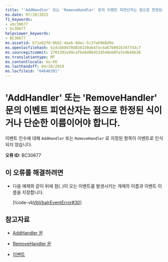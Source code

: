 ```yaml
---
title: "'AddHandler' 또는 'RemoveHandler' 문의 이벤트 피연산자는 점으로 한정된 식이거나 단순한 이름이어야 합니다."
ms.date: 07/20/2015
f1_keywords:
- vbc30677
- bc30677
helpviewer_keywords:
- BC30677
ms.assetid: b71eb2f0-0bb2-4aeb-94ec-5c37ab960d9e
ms.openlocfilehash: b1dcb68478d038150a647ac4a67b0916787743c7
ms.sourcegitcommit: 2701302a99cafbe0d86d53d540eb0fa7e9b46b36
ms.translationtype: MT
ms.contentlocale: ko-KR
ms.lasthandoff: 04/28/2019
ms.locfileid: "64646391"
---
```

# <a name="addhandler-or-removehandler-statement-event-operand-must-be-a-dot-qualified-expression-or-a-simple-name"></a>'AddHandler' 또는 'RemoveHandler' 문의 이벤트 피연산자는 점으로 한정된 식이거나 단순한 이름이어야 합니다.
이벤트 인수에 대해 `AddHandler` 또는 `RemoveHandler` 로 지정된 항목이 이벤트로 인식되지 않습니다.  
  
 **오류 ID:** BC30677  
  
## <a name="to-correct-this-error"></a>이 오류를 해결하려면  
  
- 다음 예제와 같이 뒤에 점(`.`)이 오는 이벤트를 발생시키는 개체의 이름과 이벤트 이름을 지정합니다.  
  
     [!code-vb[VbVbalrEventError#30](~/samples/snippets/visualbasic/VS_Snippets_VBCSharp/VbVbalrEventError/VB/VbVbalrEventError.vb#30)]  
  
## <a name="see-also"></a>참고자료

- [AddHandler 문](../../visual-basic/language-reference/statements/addhandler-statement.md)
- [RemoveHandler 문](../../visual-basic/language-reference/statements/removehandler-statement.md)

- [이벤트](../../visual-basic/programming-guide/language-features/events/index.md)
